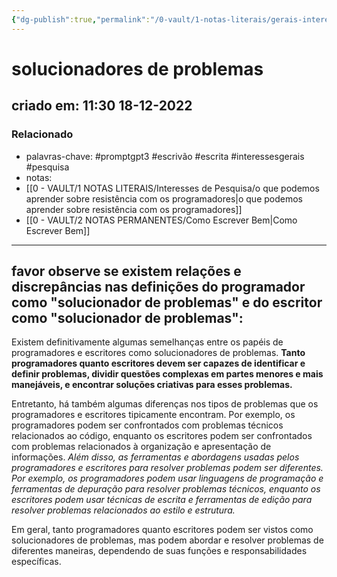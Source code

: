```yaml
---
{"dg-publish":true,"permalink":"/0-vault/1-notas-literais/gerais-interesses/solucionadores-de-problemas/","tags":["promptgpt3","escrivão","escrita","interessesgerais","pesquisa"],"dgHomeLink":true,"dgShowLocalGraph":true,"dgShowFileTree":true,"dgEnableSearch":true,"noteIcon":""}
---
```


# solucionadores de problemas
## criado em: 11:30 18-12-2022

### Relacionado
- palavras-chave: #promptgpt3 #escrivão #escrita #interessesgerais #pesquisa 
- notas: 
- [[0 - VAULT/1 NOTAS LITERAIS/Interesses de Pesquisa/o que podemos aprender sobre resistência com os programadores\|o que podemos aprender sobre resistência com os programadores]]
- [[0 - VAULT/2 NOTAS PERMANENTES/Como Escrever Bem\|Como Escrever Bem]]
---
## favor observe se existem relações e discrepâncias nas definições do programador como "solucionador de problemas" e do escritor como "solucionador de problemas":

Existem definitivamente algumas semelhanças entre os papéis de programadores e escritores como solucionadores de problemas. **Tanto programadores quanto escritores devem ser capazes de identificar e definir problemas, dividir questões complexas em partes menores e mais manejáveis, e encontrar soluções criativas para esses problemas.**

Entretanto, há também algumas diferenças nos tipos de problemas que os programadores e escritores tipicamente encontram. Por exemplo, os programadores podem ser confrontados com problemas técnicos relacionados ao código, enquanto os escritores podem ser confrontados com problemas relacionados à organização e apresentação de informações. *Além disso, as ferramentas e abordagens usadas pelos programadores e escritores para resolver problemas podem ser diferentes. Por exemplo, os programadores podem usar linguagens de programação e ferramentas de depuração para resolver problemas técnicos, enquanto os escritores podem usar técnicas de escrita e ferramentas de edição para resolver problemas relacionados ao estilo e estrutura.*

Em geral, tanto programadores quanto escritores podem ser vistos como solucionadores de problemas, mas podem abordar e resolver problemas de diferentes maneiras, dependendo de suas funções e responsabilidades específicas.